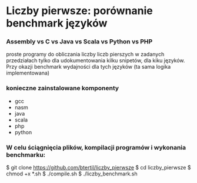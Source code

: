# Liczby pierwsze: porównanie benchmark języków
### Assembly vs C vs Java vs Scala vs Python vs PHP 

proste programy do obliczania liczby liczb pierszych w zadanych przedziałach
tylko dla udokumentowania kilku snipetów, dla kiku języków. Przy okazji benchmark wydajności dla tych języków (ta sama logika implementowana)

### konieczne zainstalowane komponenty
* gcc
* nasm
* java
* scala
* php
* python

### W celu ściągnięcia plików, kompilacji programów i wykonania benchmarku:
$ git clone https://github.com/btertil/liczby_pierwsze
$ cd liczby_pierwsze
$ chmod +x *.sh
$ ./compile.sh
$ ./liczby_benchmark.sh
